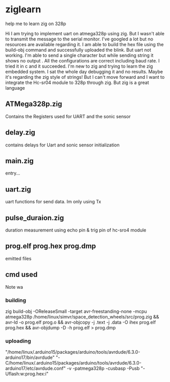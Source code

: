 # ziglearn
help me to learn zig on 328p


Hi I am trying to implement uart on atmega328p using zig. 
But I wasn't able to transmit the message to the serial monitor. I've googled a lot but no resources are available regarding it.  I am able to build the hex file using the build-obj command and successfully uploaded the blink. But uart not working. I'm able to send a single character but while sending string it shows no output . All the configurations are correct including baud rate. I tried it in c and it succeeded. I'm new to zig and trying to learn the zig embedded system. I sat the whole day debugging it and no results. Maybe it's regarding the zig style of strings! But I can't move forward and I want to integrate the Hc-sr04 module to 328p through zig. But zig is a great language

## ATMega328p.zig
Contains the Registers used for UART and the sonic sensor
## delay.zig 
contains delays for Uart and sonic sensor initialization
## main.zig
entry...
## uart.zig
uart functions for send data. Im only using Tx
## pulse_duraion.zig
duration measurement using echo pin & trig pin of hc-sro4 module

## prog.elf prog.hex prog.dmp
emitted files

## cmd used
Note wa
### building
zig build-obj -OReleaseSmall -target avr-freestanding-none -mcpu atmega328p /home/linux/simvr/space_detection_wheels/src/prog.zig && avr-ld -o prog.elf prog.o && avr-objcopy -j .text -j .data -O ihex prog.elf prog.hex && avr-objdump -D -h prog.elf > prog.dmp

### uploading
"/home/linux/.arduino15/packages/arduino/tools/avrdude/6.3.0-arduino17/bin/avrdude" 
"-C/home/linux/.arduino15/packages/arduino/tools/avrdude/6.3.0-arduino17/etc/avrdude.conf" -v -patmega328p -cusbasp -Pusb 
"-Uflash:w:prog.hex:i"
